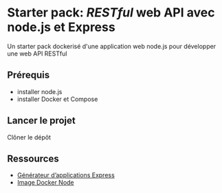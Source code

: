 # Starter pack: *RESTful* web API avec node.js et Express

Un starter pack dockerisé d'une application web node.js pour développer une web API RESTful

## Prérequis

- installer node.js
- installer Docker et Compose

## Lancer le projet

Clôner le dépôt

## Ressources

- [Générateur d’applications Express](https://expressjs.com/fr/starter/generator.html)
- [Image Docker Node](https://hub.docker.com/_/node)

